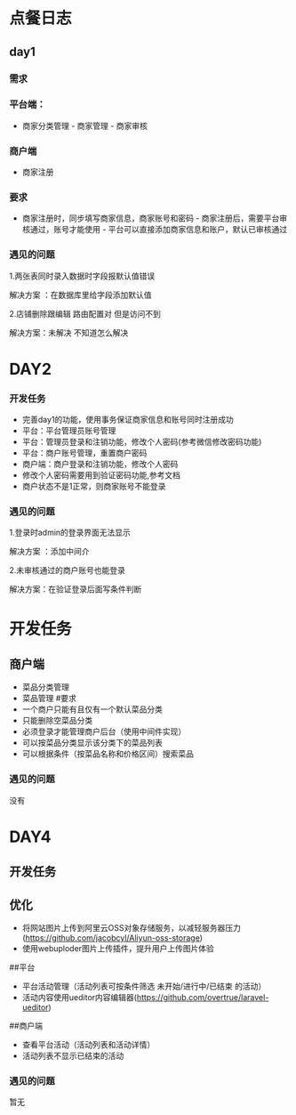 # 点餐日志

## day1

### 需求

### 平台端：

- 商家分类管理 - 商家管理 - 商家审核

### 商户端

- 商家注册

### 要求

- 商家注册时，同步填写商家信息，商家账号和密码 - 商家注册后，需要平台审核通过，账号才能使用 - 平台可以直接添加商家信息和账户，默认已审核通过

### 遇见的问题

1.两张表同时录入数据时字段报默认值错误

解决方案 ：在数据库里给字段添加默认值

2.店铺删除跟编辑 路由配置对 但是访问不到

解决方案：未解决 不知道怎么解决


# DAY2
### 开发任务
- 完善day1的功能，使用事务保证商家信息和账号同时注册成功
- 平台：平台管理员账号管理
- 平台：管理员登录和注销功能，修改个人密码(参考微信修改密码功能)
- 平台：商户账号管理，重置商户密码
- 商户端：商户登录和注销功能，修改个人密码
- 修改个人密码需要用到验证密码功能,参考文档
- 商户状态不是1正常，则商家账号不能登录

### 遇见的问题

1.登录时admin的登录界面无法显示

解决方案 ：添加中间介

2.未审核通过的商户账号也能登录

解决方案：在验证登录后面写条件判断

# 开发任务
## 商户端 
- 菜品分类管理 
- 菜品管理 
#要求 
- 一个商户只能有且仅有一个默认菜品分类 
- 只能删除空菜品分类 
- 必须登录才能管理商户后台（使用中间件实现） 
- 可以按菜品分类显示该分类下的菜品列表 
- 可以根据条件（按菜品名称和价格区间）搜索菜品

### 遇见的问题
没有


# DAY4
## 开发任务
## 优化 
- 将网站图片上传到阿里云OSS对象存储服务，以减轻服务器压力(https://github.com/jacobcyl/Aliyun-oss-storage) 
- 使用webuploder图片上传插件，提升用户上传图片体验

##平台 
- 平台活动管理（活动列表可按条件筛选 未开始/进行中/已结束 的活动） 
- 活动内容使用ueditor内容编辑器(https://github.com/overtrue/laravel-ueditor)

##商户端 
- 查看平台活动（活动列表和活动详情） 
- 活动列表不显示已结束的活动

### 遇见的问题
暂无
